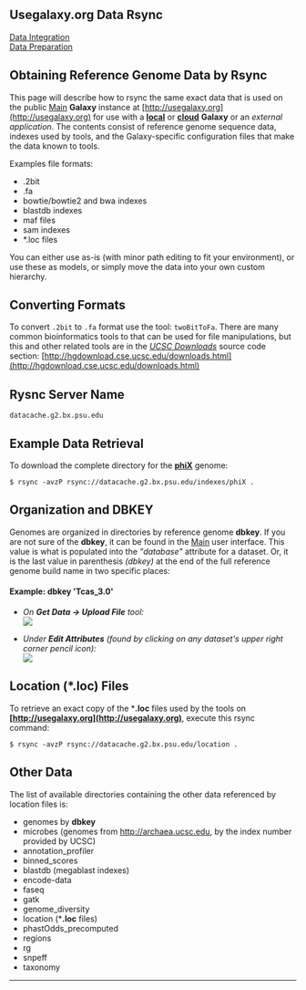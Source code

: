 ## Usegalaxy.org Data Rsync

[Data Integration](/src/admin/data-integration/index.md)<br />
[Data Preparation](/src/admin/data-preparation/index.md)

## Obtaining Reference Genome Data by Rsync

This page will describe how to rsync the same exact data that is used on the public [Main](/src/main/index.md) **Galaxy** instance at [http://usegalaxy.org](http://usegalaxy.org) for use with a **[local](/src/admin/get-galaxy/index.md)** or **[cloud](/src/cloud/index.md)** **Galaxy** or an *external application*. The contents consist of reference genome sequence data, indexes used by tools, and the Galaxy-specific configuration files that make the data known to tools.


Examples file formats:
* .2bit
* .fa
* bowtie/bowtie2 and bwa indexes
* blastdb indexes
* maf files
* sam indexes
* *.loc files

You can either use as-is (with minor path editing to fit your environment), or use these as models, or simply move the data into your own custom hierarchy.

## Converting Formats

To convert `.2bit` to `.fa` format use the tool: `twoBitToFa`. There are many common bioinformatics tools to that can be used for file manipulations, but this and other related tools are in the *[UCSC Downloads](http://genome.ucsc.edu)* source code section: [http://hgdownload.cse.ucsc.edu/downloads.html](http://hgdownload.cse.ucsc.edu/downloads.html)

## Rysnc Server Name

```
datacache.g2.bx.psu.edu
```


## Example Data Retrieval

To download the complete directory for the **[phiX](http://en.wikipedia.org/wiki/Phi_X_174)** genome:

```
$ rsync -avzP rsync://datacache.g2.bx.psu.edu/indexes/phiX .
```


## Organization and DBKEY

Genomes are organized in directories by reference genome **dbkey**. If you are not sure of the **dbkey**, it can be found in the [Main](/src/main/index.md) user interface. This value is what is populated into the *"database"* attribute for a dataset. Or, it is the last value in parenthesis *(dbkey)* at the end of the full reference genome build name in two specific places: 

#### Example: dbkey 'Tcas_3.0'

* *On **Get Data -> Upload File** tool:* <br />![](/src/admin/use-galaxy-rsync/dbkey_UploadFile.png)

* *Under **Edit Attributes** (found by clicking on any dataset's upper right corner pencil icon):* <br />![](/src/admin/use-galaxy-rsync/dbkey_EditAttributes.png)

## Location (*.loc) Files

To retrieve an exact copy of the ***.loc** files used by the tools on **[http://usegalaxy.org](http://usegalaxy.org)**, execute this rsync command:

```
$ rsync -avzP rsync://datacache.g2.bx.psu.edu/location .
```


## Other Data

The list of available directories containing the other data referenced by location files is:
* genomes by **dbkey**
* microbes (genomes from http://archaea.ucsc.edu, by the index number provided by UCSC)
* annotation_profiler
* binned_scores
* blastdb (megablast indexes)
* encode-data
* faseq
* gatk
* genome_diversity
* location (***.loc** files)
* phastOdds_precomputed
* regions
* rg
* snpeff
* taxonomy

----
